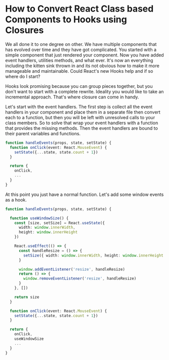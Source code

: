 # How to Convert React Class based Components to Hooks using Closures

We all done it to one degree on other. We have multiple components that has evolved over time and they have got complicated. You started with a simple component that just rendered your component. Now you have added event handlers, utilities methods, and what ever. It's now an everything including the kitten sink thrown in and its not obvious how to make it more manageable and maintainable. Could React's new Hooks help and if so where do I start?

Hooks look promising because you can group pieces together, but you don't want to start with a complete rewrite. Ideality you would like to take an incremental approach. That's where closure can come in handy.

Let's start with the event handlers. The first step is collect all the event handlers in your component and place them in a separate file then convert each to a function, but then you will be left with unresolved calls to your class members. So to solve that wrap your event handlers with a function that provides the missing methods. Then the event handlers are bound to their parent variables and functions. 

```ts
function handleEvents(props, state, setState) {
  function onClick(event: React.MouseEvent) {
    setState({...state, state.count + 1})
  }

  return {
    onClick,
    ...
  }
}
```

At this point you just have a normal function. Let's add some window events as a hook.

```ts
function handleEvents(props, state, setState) {

  function useWindowSize() {
    const [size, setSize] = React.useState({
      width: window.innerWidth,
      height: window.innerHeight
    })

    React.useEffect(() => {
      const handleResize = () => {
        setSize({ width: window.innerWidth, height: window.innerHeight })
      }

      window.addEventListener('resize', handleResize)
      return () => {
        window.removeEventListener('resize', handleResize)
      }
    }, [])

    return size
  }

  function onClick(event: React.MouseEvent) {
    setState({...state, state.count + 1})
  }

  return {
    onClick,
    useWindowSize
    ...
  }
}
```